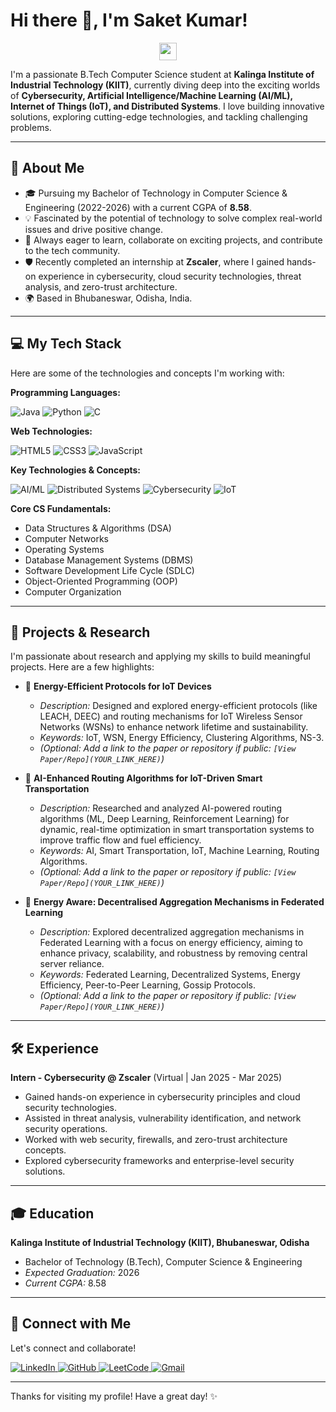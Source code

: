 # Hi there 👋, I'm Saket Kumar!

<p align="center">
  <img src="https://media.giphy.com/media/hvRJCLFzcasrR4ia7z/giphy.gif" width="28px">
</p>

I'm a passionate B.Tech Computer Science student at **Kalinga Institute of Industrial Technology (KIIT)**, currently diving deep into the exciting worlds of **Cybersecurity, Artificial Intelligence/Machine Learning (AI/ML), Internet of Things (IoT), and Distributed Systems**. I love building innovative solutions, exploring cutting-edge technologies, and tackling challenging problems.

---

## 🚀 About Me

* 🎓 Pursuing my Bachelor of Technology in Computer Science & Engineering (2022-2026) with a current CGPA of **8.58**.
* 💡 Fascinated by the potential of technology to solve complex real-world issues and drive positive change.
* 🤝 Always eager to learn, collaborate on exciting projects, and contribute to the tech community.
* 🛡️ Recently completed an internship at **Zscaler**, where I gained hands-on experience in cybersecurity, cloud security technologies, threat analysis, and zero-trust architecture.
* 🌍 Based in Bhubaneswar, Odisha, India.

---

## 💻 My Tech Stack

Here are some of the technologies and concepts I'm working with:

**Programming Languages:**
<p>
  <img src="https://img.shields.io/badge/Java-ED8B00?style=for-the-badge&logo=openjdk&logoColor=white" alt="Java"/>
  <img src="https://img.shields.io/badge/Python-3776AB?style=for-the-badge&logo=python&logoColor=white" alt="Python"/>
  <img src="https://img.shields.io/badge/C-00599C?style=for-the-badge&logo=c&logoColor=white" alt="C"/>
</p>

**Web Technologies:**
<p>
  <img src="https://img.shields.io/badge/HTML5-E34F26?style=for-the-badge&logo=html5&logoColor=white" alt="HTML5"/>
  <img src="https://img.shields.io/badge/CSS3-1572B6?style=for-the-badge&logo=css3&logoColor=white" alt="CSS3"/>
  <img src="https://img.shields.io/badge/JavaScript-F7DF1E?style=for-the-badge&logo=javascript&logoColor=black" alt="JavaScript"/>
</p>

**Key Technologies & Concepts:**
<p>
  <img src="https://img.shields.io/badge/AI%2FML-F9A825?style=for-the-badge&logo=tensorflow&logoColor=white" alt="AI/ML"/>
  <img src="https://img.shields.io/badge/Distributed%20Systems-007ACC?style=for-the-badge&logo=gnome&logoColor=white" alt="Distributed Systems"/>
  <img src="https://img.shields.io/badge/Cybersecurity-00AEEF?style=for-the-badge&logo=hackthebox&logoColor=white" alt="Cybersecurity"/>
  <img src="https://img.shields.io/badge/IoT-557890?style=for-the-badge&logo=internetofthings&logoColor=white" alt="IoT"/>
</p>

**Core CS Fundamentals:**
* Data Structures & Algorithms (DSA)
* Computer Networks
* Operating Systems
* Database Management Systems (DBMS)
* Software Development Life Cycle (SDLC)
* Object-Oriented Programming (OOP)
* Computer Organization

---

## 🔬 Projects & Research

I'm passionate about research and applying my skills to build meaningful projects. Here are a few highlights:

* 📄 **Energy-Efficient Protocols for IoT Devices**
    * *Description:* Designed and explored energy-efficient protocols (like LEACH, DEEC) and routing mechanisms for IoT Wireless Sensor Networks (WSNs) to enhance network lifetime and sustainability.
    * *Keywords:* IoT, WSN, Energy Efficiency, Clustering Algorithms, NS-3.
    * *(Optional: Add a link to the paper or repository if public: `[View Paper/Repo](YOUR_LINK_HERE)`)*

* 📄 **AI-Enhanced Routing Algorithms for IoT-Driven Smart Transportation**
    * *Description:* Researched and analyzed AI-powered routing algorithms (ML, Deep Learning, Reinforcement Learning) for dynamic, real-time optimization in smart transportation systems to improve traffic flow and fuel efficiency.
    * *Keywords:* AI, Smart Transportation, IoT, Machine Learning, Routing Algorithms.
    * *(Optional: Add a link to the paper or repository if public: `[View Paper/Repo](YOUR_LINK_HERE)`)*

* 📄 **Energy Aware: Decentralised Aggregation Mechanisms in Federated Learning**
    * *Description:* Explored decentralized aggregation mechanisms in Federated Learning with a focus on energy efficiency, aiming to enhance privacy, scalability, and robustness by removing central server reliance.
    * *Keywords:* Federated Learning, Decentralized Systems, Energy Efficiency, Peer-to-Peer Learning, Gossip Protocols.
    * *(Optional: Add a link to the paper or repository if public: `[View Paper/Repo](YOUR_LINK_HERE)`)*

---

## 🛠️ Experience

**Intern - Cybersecurity @ Zscaler** (Virtual | Jan 2025 - Mar 2025)
* Gained hands-on experience in cybersecurity principles and cloud security technologies.
* Assisted in threat analysis, vulnerability identification, and network security operations.
* Worked with web security, firewalls, and zero-trust architecture concepts.
* Explored cybersecurity frameworks and enterprise-level security solutions.

---

## 🎓 Education

**Kalinga Institute of Industrial Technology (KIIT), Bhubaneswar, Odisha**
* Bachelor of Technology (B.Tech), Computer Science & Engineering
* *Expected Graduation:* 2026
* *Current CGPA:* 8.58

---

## 🔗 Connect with Me

Let's connect and collaborate!

<p align="left">
  <a href="YOUR_LINKEDIN_PROFILE_URL_HERE" target="_blank">
    <img src="https://img.shields.io/badge/LinkedIn-0077B5?style=for-the-badge&logo=linkedin&logoColor=white" alt="LinkedIn"/>
  </a>
  <a href="https://github.com/YOUR_GITHUB_USERNAME" target="_blank"> <img src="https://img.shields.io/badge/GitHub-100000?style=for-the-badge&logo=github&logoColor=white" alt="GitHub"/>
  </a>
  <a href="YOUR_LEETCODE_PROFILE_URL_HERE" target="_blank">
    <img src="https://img.shields.io/badge/-LeetCode-FFA116?style=for-the-badge&logo=LeetCode&logoColor=black" alt="LeetCode"/>
  </a>
  <a href="mailto:saketkumar0883@gmail.com">
    <img src="https://img.shields.io/badge/Gmail-D14836?style=for-the-badge&logo=gmail&logoColor=white" alt="Gmail"/>
  </a>
</p>

---

Thanks for visiting my profile! Have a great day! ✨
